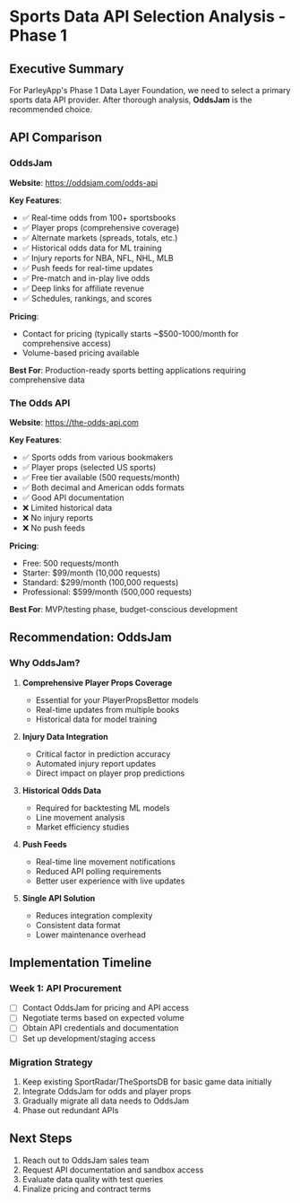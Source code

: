 # Sports Data API Selection Analysis - Phase 1

## Executive Summary
For ParleyApp's Phase 1 Data Layer Foundation, we need to select a primary sports data API provider. After thorough analysis, **OddsJam** is the recommended choice.

## API Comparison

### OddsJam
**Website**: https://oddsjam.com/odds-api

**Key Features**:
- ✅ Real-time odds from 100+ sportsbooks
- ✅ Player props (comprehensive coverage)
- ✅ Alternate markets (spreads, totals, etc.)
- ✅ Historical odds data for ML training
- ✅ Injury reports for NBA, NFL, NHL, MLB
- ✅ Push feeds for real-time updates
- ✅ Pre-match and in-play live odds
- ✅ Deep links for affiliate revenue
- ✅ Schedules, rankings, and scores

**Pricing**: 
- Contact for pricing (typically starts ~$500-1000/month for comprehensive access)
- Volume-based pricing available

**Best For**: Production-ready sports betting applications requiring comprehensive data

### The Odds API
**Website**: https://the-odds-api.com

**Key Features**:
- ✅ Sports odds from various bookmakers
- ✅ Player props (selected US sports)
- ✅ Free tier available (500 requests/month)
- ✅ Both decimal and American odds formats
- ✅ Good API documentation
- ❌ Limited historical data
- ❌ No injury reports
- ❌ No push feeds

**Pricing**:
- Free: 500 requests/month
- Starter: $99/month (10,000 requests)
- Standard: $299/month (100,000 requests)
- Professional: $599/month (500,000 requests)

**Best For**: MVP/testing phase, budget-conscious development

## Recommendation: OddsJam

### Why OddsJam?

1. **Comprehensive Player Props Coverage**
   - Essential for your PlayerPropsBettor models
   - Real-time updates from multiple books
   - Historical data for model training

2. **Injury Data Integration**
   - Critical factor in prediction accuracy
   - Automated injury report updates
   - Direct impact on player prop predictions

3. **Historical Odds Data**
   - Required for backtesting ML models
   - Line movement analysis
   - Market efficiency studies

4. **Push Feeds**
   - Real-time line movement notifications
   - Reduced API polling requirements
   - Better user experience with live updates

5. **Single API Solution**
   - Reduces integration complexity
   - Consistent data format
   - Lower maintenance overhead

## Implementation Timeline

### Week 1: API Procurement
- [ ] Contact OddsJam for pricing and API access
- [ ] Negotiate terms based on expected volume
- [ ] Obtain API credentials and documentation
- [ ] Set up development/staging access

### Migration Strategy
1. Keep existing SportRadar/TheSportsDB for basic game data initially
2. Integrate OddsJam for odds and player props
3. Gradually migrate all data needs to OddsJam
4. Phase out redundant APIs

## Next Steps
1. Reach out to OddsJam sales team
2. Request API documentation and sandbox access
3. Evaluate data quality with test queries
4. Finalize pricing and contract terms 